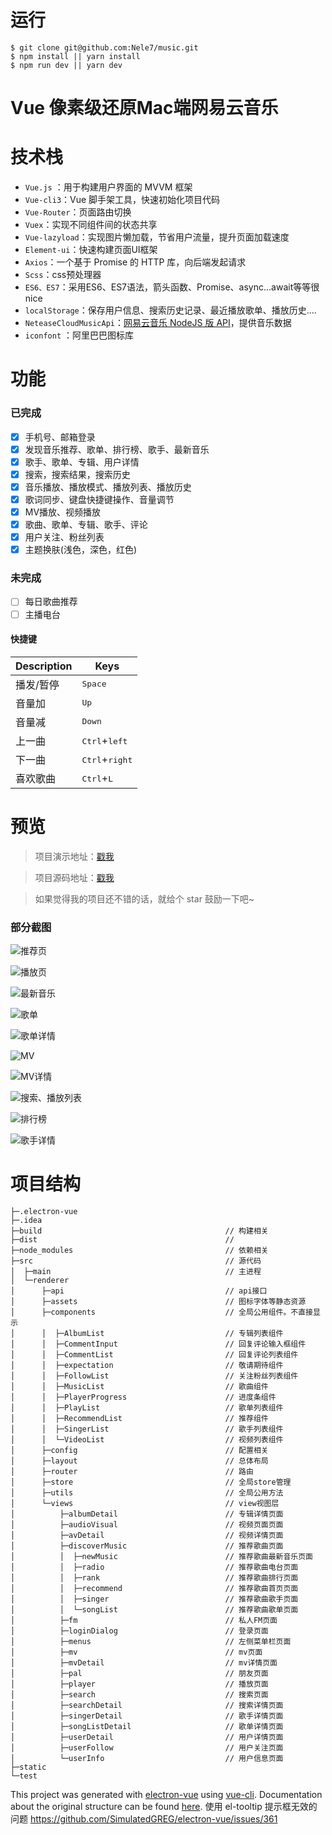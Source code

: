 # 运行
```
$ git clone git@github.com:Nele7/music.git
$ npm install || yarn install
$ npm run dev || yarn dev
```
# Vue 像素级还原Mac端网易云音乐


# 技术栈
- `Vue.js` ：用于构建用户界面的 MVVM 框架
- `Vue-cli3`：Vue 脚手架工具，快速初始化项目代码
- `Vue-Router`：页面路由切换
- `Vuex`：实现不同组件间的状态共享
- `Vue-lazyload`：实现图片懒加载，节省用户流量，提升页面加载速度
- `Element-ui`：快速构建页面UI框架
- `Axios`：一个基于 Promise 的 HTTP 库，向后端发起请求
- `Scss`：css预处理器
- `ES6、ES7`：采用ES6、ES7语法，箭头函数、Promise、async...await等等很nice
- `localStorage`：保存用户信息、搜索历史记录、最近播放歌单、播放历史....
- `NeteaseCloudMusicApi`：[网易云音乐 NodeJS 版 API](https://github.com/Binaryify/NeteaseCloudMusicApi)，提供音乐数据
- `iconfont` ：阿里巴巴图标库

# 功能

### 已完成
- [x] 手机号、邮箱登录
- [x] 发现音乐推荐、歌单、排行榜、歌手、最新音乐
- [x] 歌手、歌单、专辑、用户详情
- [x] 搜索，搜索结果，搜索历史
- [x] 音乐播放、播放模式、播放列表、播放历史
- [x] 歌词同步、键盘快捷键操作、音量调节
- [x] MV播放、视频播放
- [x] 歌曲、歌单、专辑、歌手、评论
- [x] 用户关注、粉丝列表
- [x] 主题换肤(浅色，深色，红色)

### 未完成
- [ ] 每日歌曲推荐
- [ ] 主播电台

#### 快捷键
Description|Keys
---|---
播发/暂停|<kbd>Space</kbd>
音量加|<kbd>Up</kbd>
音量减|<kbd>Down</kbd>
上一曲|<kbd>Ctrl</kbd>+<kbd>left</kbd>
下一曲|<kbd>Ctrl</kbd>+<kbd>right</kbd>
喜欢歌曲|<kbd>Ctrl</kbd>+<kbd>L</kbd>


# 预览
> 项目演示地址：[戳我](http://netease.wyhan.art)

> 项目源码地址：[戳我](https://github.com/Nele7/music)

>如果觉得我的项目还不错的话，就给个 star 鼓励一下吧~

### 部分截图
![推荐页](https://user-gold-cdn.xitu.io/2019/8/24/16cc321da4b17fb0?w=2000&h=1662&f=png&s=3069205)

![播放页](https://user-gold-cdn.xitu.io/2019/8/24/16cc34afa163af9e?w=2000&h=1340&f=png&s=1262488)

![最新音乐](https://user-gold-cdn.xitu.io/2019/8/24/16cc327fe7948120?w=2040&h=1412&f=png&s=471472)

![歌单](https://user-gold-cdn.xitu.io/2019/8/24/16cc32dacfcfe074?w=2000&h=1340&f=png&s=2130335)

![歌单详情](https://user-gold-cdn.xitu.io/2019/8/24/16cc32dacfcfe074?w=2000&h=1340&f=png&s=2130335)

![MV](https://user-gold-cdn.xitu.io/2019/8/24/16cc32e67e98d0e0?w=2040&h=1412&f=png&s=1322293)

![MV详情](https://user-gold-cdn.xitu.io/2019/8/24/16cc32ed42936ebe?w=2000&h=1662&f=png&s=814324)

![搜索、播放列表](https://user-gold-cdn.xitu.io/2019/8/24/16cc32f284b7ddb3?w=2040&h=1412&f=png&s=390877)

![排行榜](https://user-gold-cdn.xitu.io/2019/8/24/16cc32f71fcb86cb?w=2018&h=1374&f=png&s=509293)

![歌手详情](https://user-gold-cdn.xitu.io/2019/8/24/16cc34bc33622276?w=2000&h=1662&f=png&s=858546)

# 项目结构
```
├─.electron-vue
├─.idea
├─build                                         // 构建相关
├─dist                                          // 
├─node_modules                                  // 依赖相关
├─src                                           // 源代码
│  ├─main                                       // 主进程
│  └─renderer                                   
│      ├─api                                    // api接口
│      ├─assets                                 // 图标字体等静态资源
│      ├─components                             // 全局公用组件。不直接显示
│      │  ├─AlbumList                           // 专辑列表组件
│      │  ├─CommentInput                        // 回复评论输入框组件
│      │  ├─CommentList                         // 回复评论列表组件
│      │  ├─expectation                         // 敬请期待组件
│      │  ├─FollowList                          // 关注粉丝列表组件
│      │  ├─MusicList                           // 歌曲组件
│      │  ├─PlayerProgress                      // 进度条组件
│      │  ├─PlayList                            // 歌单列表组件
│      │  ├─RecommendList                       // 推荐组件
│      │  ├─SingerList                          // 歌手列表组件
│      │  └─VideoList                           // 视频列表组件    
│      ├─config                                 // 配置相关
│      ├─layout                                 // 总体布局
│      ├─router                                 // 路由
│      ├─store                                  // 全局store管理
│      ├─utils                                  // 全局公用方法
│      └─views                                  // view视图层
│          ├─albumDetail                        // 专辑详情页面
│          ├─audioVisual                        // 视频页面页面
│          ├─avDetail                           // 视频详情页面        
│          ├─discoverMusic                      // 推荐歌曲页面       
│          │  ├─newMusic                        // 推荐歌曲最新音乐页面
│          │  ├─radio                           // 推荐歌曲电台页面
│          │  ├─rank                            // 推荐歌曲排行页面
│          │  ├─recommend                       // 推荐歌曲首页页面
│          │  ├─singer                          // 推荐歌曲歌手页面
│          │  └─songList                        // 推荐歌曲歌单页面
│          ├─fm                                 // 私人FM页面    
│          ├─loginDialog                        // 登录页面    
│          ├─menus                              // 左侧菜单栏页面
│          ├─mv                                 // mv页面
│          ├─mvDetail                           // mv详情页面        
│          ├─pal                                // 朋友页面
│          ├─player                             // 播放页面
│          ├─search                             // 搜索页面
│          ├─searchDetail                       // 搜索详情页面
│          ├─singerDetail                       // 歌手详情页面
│          ├─songListDetail                     // 歌单详情页面
│          ├─userDetail                         // 用户详情页面    
│          ├─userFollow                         // 用户关注页面
│          └─userInfo                           // 用户信息页面
├─static
└─test
```

This project was generated with [electron-vue](https://github.com/SimulatedGREG/electron-vue) using [vue-cli](https://github.com/vuejs/vue-cli). Documentation about the original structure can be found [here](https://simulatedgreg.gitbooks.io/electron-vue/content/index.html).
使用 el-tooltip 提示框无效的问题
https://github.com/SimulatedGREG/electron-vue/issues/361
